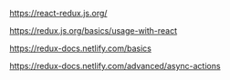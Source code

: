 
https://react-redux.js.org/

https://redux.js.org/basics/usage-with-react

https://redux-docs.netlify.com/basics

https://redux-docs.netlify.com/advanced/async-actions
